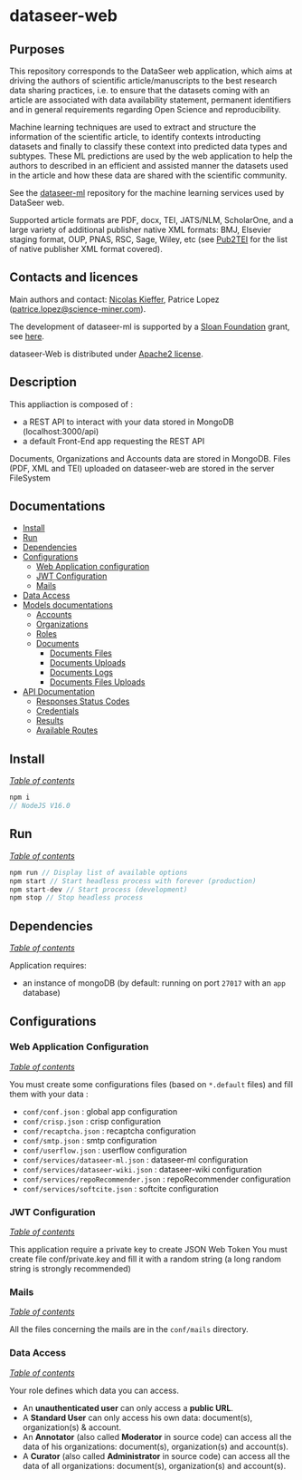 # dataseer-web

## Purposes

This repository corresponds to the DataSeer web application, which aims at driving the authors of scientific article/manuscripts to the best research data sharing practices, i.e. to ensure that the datasets coming with an article are associated with data availability statement, permanent identifiers and in general requirements regarding Open Science and reproducibility. 

Machine learning techniques are used to extract and structure the information of the scientific article, to identify contexts introducting datasets and finally to classify these context into predicted data types and subtypes. These ML predictions are used by the web application to help the authors to described in an efficient and assisted manner the datasets used in the article and how these data are shared with the scientific community. 

See the [dataseer-ml](https://github.com/dataseer/dataseer-ml) repository for the machine learning services used by DataSeer web.

Supported article formats are PDF, docx, TEI, JATS/NLM, ScholarOne, and a large variety of additional publisher native XML formats: BMJ, Elsevier staging format, OUP, PNAS, RSC, Sage, Wiley, etc (see [Pub2TEI](https://github.com/kermitt2/Pub2TEI) for the list of native publisher XML format covered).

## Contacts and licences

Main authors and contact: [Nicolas Kieffer](https://github.com/NicolasKieffer), Patrice Lopez (<patrice.lopez@science-miner.com>).

The development of dataseer-ml is supported by a [Sloan Foundation](https://sloan.org/) grant, see [here](https://coko.foundation/coko-receives-sloan-foundation-grant-to-build-dataseer-a-missing-piece-in-the-data-sharing-puzzle/).

dataseer-Web is distributed under [Apache2 license](https://www.apache.org/licenses/LICENSE-2.0).

## Description

This appliaction is composed of :
 - a REST API to interact with your data stored in MongoDB (localhost:3000/api)
 - a default Front-End app requesting the REST API

Documents, Organizations and Accounts data are stored in MongoDB. Files (PDF, XML and TEI) uploaded on dataseer-web are stored in the server FileSystem

## Documentations

- [Install](#install)
- [Run](#run)
- [Dependencies](#dependencies)
- [Configurations](#configurations)
    - [Web Application configuration](#web-application-configuration)
    - [JWT Configuration](#jwt-configuration)
    - [Mails](#mails)
- [Data Access](#data-access)
- [Models documentations](doc/MODELS.md#models-documentation)
  - [Accounts](doc/MODELS.md#accounts)
  - [Organizations](doc/MODELS.md#organizations)
  - [Roles](doc/MODELS.md#roles)
  - [Documents](doc/MODELS.md#documents)
      - [Documents Files](doc/MODELS.md#documents-files)
      - [Documents Uploads](doc/MODELS.md#documents-uploads)
      - [Documents Logs](doc/MODELS.md#documents-logs)
      - [Documents Files Uploads](doc/MODELS.md#documents-files-uploads)
- [API Documentation](doc/API.md)
  - [Responses Status Codes](doc/API.md#response-status-codes)
  - [Credentials](doc/API.md#credentials)
  - [Results](doc/API.md#results)
  - [Available Routes](doc/API.md#available-routes)

## Install

*[Table of contents](#documentations)*

```js
npm i
// NodeJS V16.0
```

## Run
*[Table of contents](#documentations)*

```js
npm run // Display list of available options
npm start // Start headless process with forever (production)
npm start-dev // Start process (development)
npm stop // Stop headless process
```

## Dependencies

*[Table of contents](#documentations)*

Application requires:
- an instance of mongoDB (by default: running on port <code>27017</code> with an <code>app</code> database)

## Configurations

### Web Application Configuration

*[Table of contents](#documentations)*

You must create some configurations files (based on `*.default` files) and fill them with your data :

- <code>conf/conf.json</code> : global app configuration
- <code>conf/crisp.json</code> : crisp configuration
- <code>conf/recaptcha.json</code> : recaptcha configuration
- <code>conf/smtp.json</code> : smtp configuration
- <code>conf/userflow.json</code> : userflow configuration
- <code>conf/services/dataseer-ml.json</code> : dataseer-ml configuration
- <code>conf/services/dataseer-wiki.json</code> : dataseer-wiki configuration
- <code>conf/services/repoRecommender.json</code> : repoRecommender configuration
- <code>conf/services/softcite.json</code> : softcite configuration

### JWT Configuration

*[Table of contents](#documentations)*

This application require a private key to create JSON Web Token
You must create file conf/private.key and fill it with a random string (a long random string is strongly recommended)

### Mails

*[Table of contents](#documentations)*

All the files concerning the mails are in the `conf/mails` directory.

### Data Access

*[Table of contents](#documentations)*

Your role defines which data you can access.

  - An **unauthenticated user** can only access a **public URL**.
  - A **Standard User** can only access his own data: document(s), organization(s) & account.
  - An **Annotator** (also called **Moderator** in source code) can access all the data of his organizations: document(s), organization(s) and account(s).
  - A **Curator** (also called **Administrator** in source code) can access all the data of all organizations: document(s), organization(s) and account(s).






